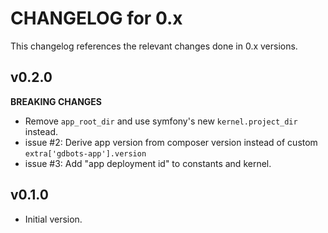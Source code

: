# CHANGELOG for 0.x
This changelog references the relevant changes done in 0.x versions.


## v0.2.0
__BREAKING CHANGES__

* Remove `app_root_dir` and use symfony's new `kernel.project_dir` instead.
* issue #2: Derive app version from composer version instead of custom `extra['gdbots-app'].version`
* issue #3: Add "app deployment id" to constants and kernel. 


## v0.1.0
* Initial version.
